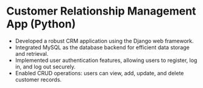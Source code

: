 # Customer Relationship Management App (Python)
-  Developed a robust CRM application using the Django web framework.
-  Integrated MySQL as the database backend for efficient data storage and retrieval.
-  Implemented user authentication features, allowing users to register, log in, and log out securely.
-  Enabled CRUD operations: users can view, add, update, and delete customer records.
